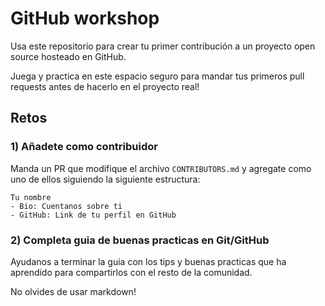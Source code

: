 # GitHub workshop

Usa este repositorio para crear tu primer contribución a un proyecto open source hosteado en GitHub.

Juega y practica en este espacio seguro para mandar tus primeros pull requests antes de hacerlo en el proyecto real!

## Retos
### 1) Añadete como contribuidor
Manda un PR que modifique el archivo `CONTRIBUTORS.md` y agregate como uno de ellos siguiendo la siguiente estructura:

```
Tu nombre
- Bio: Cuentanos sobre ti
- GitHub: Link de tu perfil en GitHub
```
### 2) Completa guia de buenas practicas en Git/GitHub
Ayudanos a terminar la guia con los tips y buenas practicas que ha aprendido para compartirlos con el resto de la comunidad.

No olvides de usar markdown!
